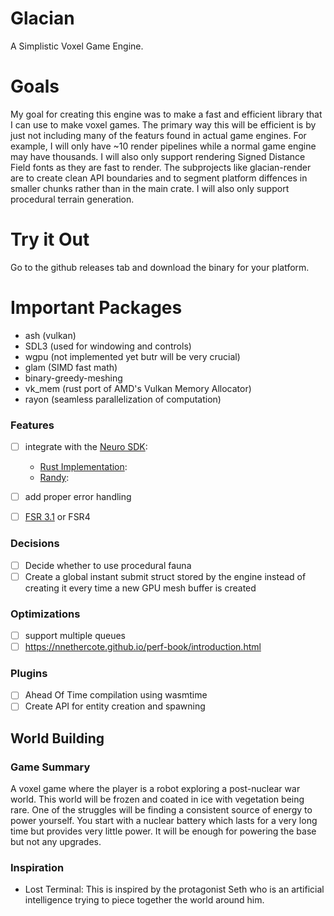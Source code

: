 # Glacian

A Simplistic Voxel Game Engine.

# Goals

My goal for creating this engine was to make a fast and efficient library that I can use to make voxel games.
The primary way this will be efficient is by just not including many of the featurs found in actual game engines.
For example, I will only have ~10 render pipelines while a normal game engine may have thousands. I will also only
support rendering Signed Distance Field fonts as they are fast to render. The subprojects like glacian-render are
to create clean API boundaries and to segment platform diffences in smaller chunks rather than in the main crate.
I will also only support procedural terrain generation.

# Try it Out

Go to the github releases tab and download the binary for your platform.

# Important Packages

- ash (vulkan)
- SDL3 (used for windowing and controls)
- wgpu (not implemented yet butr will be very crucial)
- glam (SIMD fast math)
- binary-greedy-meshing
- vk_mem (rust port of AMD's Vulkan Memory Allocator)
- rayon (seamless parallelization of computation)

### Features

- [ ] integrate with the [Neuro SDK](https://github.com/VedalAI/neuro-game-sdk):

  - [Rust Implementation](https://github.com/chayleaf/rust-neuro-sama-game-api):
  - [Randy](https://github.com/VedalAI/neuro-sdk/blob/main/Randy/README.md):

- [ ] add proper error handling
- [ ] [FSR 3.1](https://gpuopen.com/download/FidelityFX_Super_Resolution_3-1_Release-Overview_and_Integration.pdf) or FSR4

### Decisions

- [ ] Decide whether to use procedural fauna
- [ ] Create a global instant submit struct stored by the engine instead of creating it every time a new GPU mesh buffer is created

### Optimizations

- [ ] support multiple queues
- [ ] https://nnethercote.github.io/perf-book/introduction.html

### Plugins

- [ ] Ahead Of Time compilation using wasmtime
- [ ] Create API for entity creation and spawning

## World Building

### Game Summary

A voxel game where the player is a robot exploring a post-nuclear war world.
This world will be frozen and coated in ice with vegetation being rare. One of
the struggles will be finding a consistent source of energy to power yourself.
You start with a nuclear battery which lasts for a very long time but provides
very little power. It will be enough for powering the base but not any upgrades.

### Inspiration

- Lost Terminal: This is inspired by the protagonist Seth who is an artificial
  intelligence trying to piece together the world around him.
